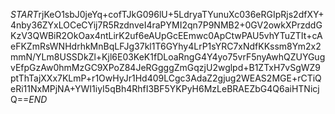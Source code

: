 $START$rjKeO1sbJ0jeYq+cofTJkG096lU+5LdryaTYunuXc036eRGIpRjs2dfXY+4nby36ZYxLOCeCYij7R5RzdnveI4raPYMI2qn7P9NMB2+0GV2owkXPrzddGKzV3QWBiR2OkOax4ntLirK2uf6eAUpGcEEmwc0ApCtwPAU5vhYTuZTIt+cAeFKZmRsWNHdrhkMnBqLFJg37kl1T6GYhy4LrP1sYRC7xNdfKKssm8Ym2x2mmN/YLm8USSDkZl+Kjl6E03KeK1fDLoaRngG4Y4yo75vrF5nyAwhQZUYGugvEfpGzAw0hmMzGC9XPoZ84JeRGgggZmGqzjU2wglpd+B1ZTxH7vSgWZ9ptThTajXXx7KLmP+r1OwHyJr1Hd409LCgc3AdaZ2gjug2WEAS2MGE+rCTiQeRi11NxMPjNA+YWI1iyI5qBh4RhfI3BF5YKPyH6MzLeBRAEZbG4Q6aiHTNicjQ==$END$